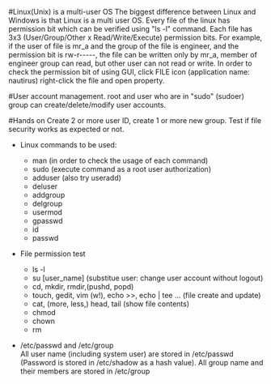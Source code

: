 #Linux(Unix) is a multi-user OS
The biggest difference between Linux and Windows is that Linux is a
multi user OS. Every file of the linux has permission bit which can
be verified using "ls -l" command.
Each file has 3x3 (User/Group/Other x Read/Write/Execute) permission
bits. For example, if the user of file is mr\_a and the group of the file
is engineer, and the permission bit is rw-r-----, the file can be written
only by mr\_a, member of engineer group can read, but other user can not
read or write.
In order to check the permission bit of using GUI, click FILE icon
(application name: nautirus) right-click the file and open property.

#User account management.
root and user who are in "sudo" (sudoer) group can create/delete/modify
user accounts.

#Hands on
Create 2 or more user ID, create 1 or more new group. Test if file
security works as expected or not.

- Linux commands to be used:
    * man (in order to check the usage of each command)
    * sudo (execute command as a root user authorization)
    * adduser (also try useradd)
    * deluser
    * addgroup
    * delgroup
    * usermod
    * gpasswd
    * id
    * passwd

- File permission test
    * ls -l
    * su [user\_name]  (substitue user: change user account without logout)
    * cd, mkdir, rmdir,(pushd, popd)
    * touch, gedit, vim (w!), echo >>, echo | tee ... (file create and update)
    * cat, (more, less,) head, tail  (show file contents)
    * chmod
    * chown
    * rm

- /etc/passwd and /etc/group  
All user name (including system user) are stored in /etc/passwd (Password is stored in /etc/shadow as a hash value). All group name and their members are stored in /etc/group
